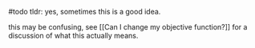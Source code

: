 #todo
tldr: yes, sometimes this is a good idea.

this may be confusing, see [[Can I change my objective function?]] for a discussion of what this actually means.